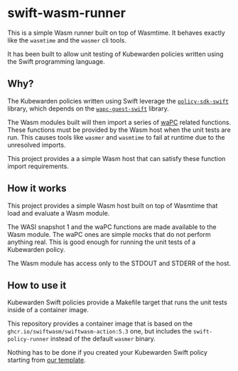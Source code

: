 # swift-wasm-runner

This is a simple Wasm runner built on top of Wasmtime. It behaves exactly like
the `wasmtime` and the `wasmer` cli tools.

It has been built to allow unit testing of Kubewarden policies written using
the Swift programming language.

## Why?

The Kubewarden policies written using Swift leverage the [`policy-sdk-swift`](https://github.com/kubewarden/policy-sdk-swift)
library, which depends on the [`wapc-guest-swift`](https://github.com/wapc/wapc-guest-swift) library.

The Wasm modules built will then import a series of [waPC](https://wapc.io/)
related functions. These functions must be provided by the Wasm host when
the unit tests are run. This causes tools like `wasmer` and `wasmtime`
to fail at runtime due to the unresolved imports.

This project provides a a simple Wasm host that can satisfy these function import
requirements.

## How it works

This project provides a simple Wasm host built on top of Wasmtime that load
and evaluate a Wasm module.

The WASI snapshot 1 and the waPC functions are made available to the Wasm module.
The waPC ones are simple mocks that do not perform anything real. This is good
enough for running the unit tests of a Kubewarden policy.

The Wasm module has access only to the STDOUT and STDERR of the host.

## How to use it

Kubewarden Swift policies provide a Makefile target that runs the unit
tests inside of a container image.

This repository provides a container image that is based on the
`ghcr.io/swiftwasm/swiftwasm-action:5.3` one, but includes the
`swift-policy-runner` instead of the default `wasmer` binary.

Nothing has to be done if you created your Kubewarden Swift policy starting
from [our template](https://github.com/kubewarden/swift-policy-template).
